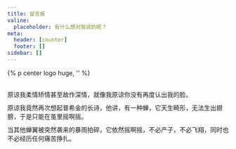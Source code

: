 ```yaml
---
title: 留言板
valine:
  placeholder: 有什么想对我说的呢？
meta:
  header: [counter]
  footer: []
sidebar: []  
---
```


{% p center logo huge, '<i class="fad fa-narwhal" style="color: #a6d5fa" title="爱我"></i>' %}

<div style="margin: 30px 0 -40px">
<p style="margin: 0 0 10px 0;">原谅我柔情矫情甚至故作深情，就像我原谅你没有再度认出我的脸。</p>
<p style="margin: 10px 0;">原谅我竟然再次想起普希金的长诗，他讲，有一种蝉，它天生畸形，无法生出翅膀，于是只能在茧里摇啊摇。</p>
<p style="margin: 10px 0 0 0;">当其他蝉翼被突然袭来的暴雨拍碎，它依然摇啊摇，不必产子，不必飞翔，同时也不必经历任何痛苦挣扎。</p>
</div>

